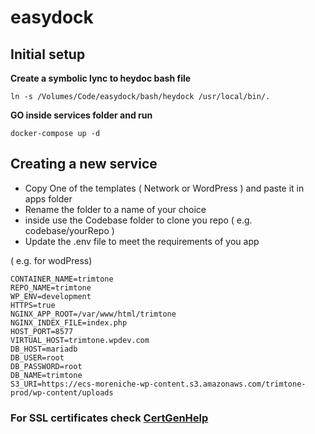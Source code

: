 # easydock

## Initial setup

**Create a symbolic lync  to heydoc bash file**
```
ln -s /Volumes/Code/easydock/bash/heydock /usr/local/bin/.
```
**GO inside services folder and run**
```
docker-compose up -d
```

## Creating a new service
- Copy One of the templates ( Network or WordPress )  and paste it in apps folder
- Rename the folder to a name of your choice
- inside use the Codebase folder to clone you repo ( e.g. codebase/yourRepo )
- Update the .env file to meet the requirements of you app

( e.g.  for wodPress)
```
CONTAINER_NAME=trimtone
REPO_NAME=trimtone
WP_ENV=development
HTTPS=true
NGINX_APP_ROOT=/var/www/html/trimtone
NGINX_INDEX_FILE=index.php
HOST_PORT=8577
VIRTUAL_HOST=trimtone.wpdev.com
DB_HOST=mariadb
DB_USER=root
DB_PASSWORD=root
DB_NAME=trimtone
S3_URI=https://ecs-moreniche-wp-content.s3.amazonaws.com/trimtone-prod/wp-content/uploads
```

### For SSL certificates check  [CertGenHelp](services/services/proxy/certGen/cerGenHelp.md)